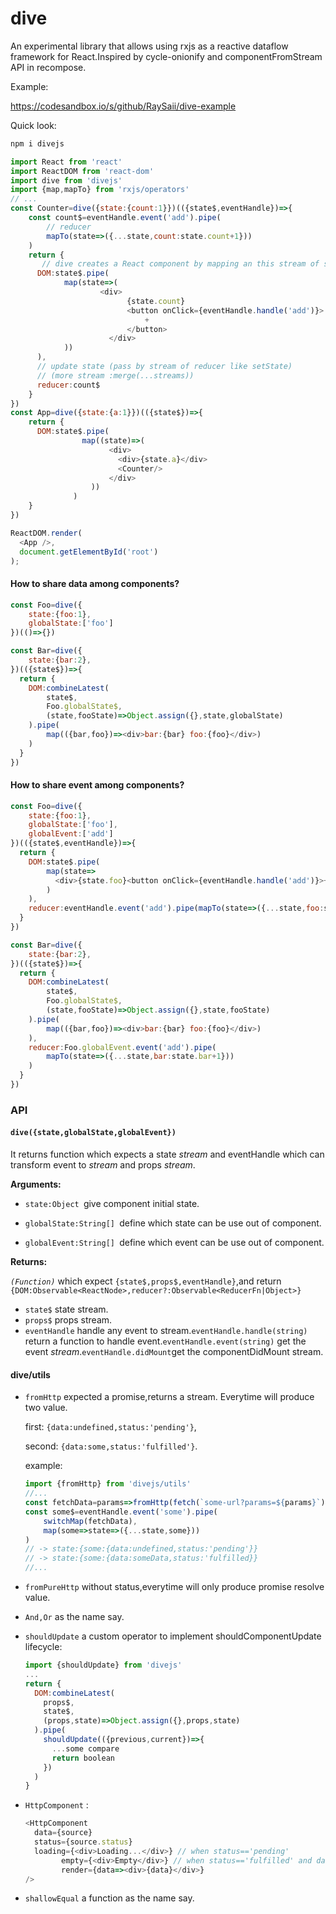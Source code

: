 # dive 

An experimental library that allows using rxjs as a reactive dataflow framework for React.Inspired by cycle-onionify and componentFromStream API in recompose.

Example:

<https://codesandbox.io/s/github/RaySaii/dive-example>

Quick look:

```javascript
npm i divejs
```



```javascript
import React from 'react'
import ReactDOM from 'react-dom'
import dive from 'divejs'
import {map,mapTo} from 'rxjs/operators'
// ...
const Counter=dive({state:{count:1}})(({state$,eventHandle})=>{
    const count$=eventHandle.event('add').pipe(
        // reducer
    	mapTo(state=>({...state,count:state.count+1}))
    )
    return {
       // dive creates a React component by mapping an this stream of state$ to a stream of React nodes (vdom).
      DOM:state$.pipe(
            map(state=>(
              	    <div>
                          {state.count}
                          <button onClick={eventHandle.handle('add')}>
                              +
                          </button>
                      </div>
            ))
      ),
      // update state (pass by stream of reducer like setState)
      // (more stream :merge(...streams))
      reducer:count$
    }
})
const App=dive({state:{a:1}})(({state$})=>{
    return {
      DOM:state$.pipe(
              	map((state)=>(
                      <div>
                      	<div>{state.a}</div>
                      	<Counter/>
                      </div>
                  ))
              )
    }
})

ReactDOM.render(
  <App />,
  document.getElementById('root')
);
```

#### How to share data among components?

```js
const Foo=dive({
    state:{foo:1},
    globalState:['foo']
})(()=>{})

const Bar=dive({
    state:{bar:2},
})(({state$})=>{
  return {
    DOM:combineLatest(
        state$,
        Foo.globalState$,
        (state,fooState)=>Object.assign({},state,globalState)
    ).pipe(
        map(({bar,foo})=><div>bar:{bar} foo:{foo}</div>)
    )
  }
})

``` 

#### How to share event among components?
```js
const Foo=dive({
    state:{foo:1},
    globalState:['foo'],
    globalEvent:['add']
})(({state$,eventHandle})=>{
  return {
    DOM:state$.pipe(
        map(state=>
          <div>{state.foo}<button onClick={eventHandle.handle('add')}>+</button></div>
        )
    ),
    reducer:eventHandle.event('add').pipe(mapTo(state=>({...state,foo:state.foo+1})))
  }
})

const Bar=dive({
    state:{bar:2},
})(({state$})=>{
  return {
    DOM:combineLatest(
        state$,
        Foo.globalState$,
        (state,fooState)=>Object.assign({},state,fooState)
    ).pipe(
        map(({bar,foo})=><div>bar:{bar} foo:{foo}</div>)
    ),
    reducer:Foo.globalEvent.event('add').pipe(
        mapTo(state=>({...state,bar:state.bar+1}))
    )
  }
})

``` 

### API

#### `dive({state,globalState,globalEvent})`

It returns function which expects a state *stream* and eventHandle which can transform event to *stream* and  props *stream*. 

**Arguments:**

- `state:Object `give component initial state.

- `globalState:String[] `define which state can be use out of component.

- `globalEvent:String[] `define which event can be use out of component.


**Returns:**


*`(Function)`* which expect `{state$,props$,eventHandle}`,and return `{DOM:Observable<ReactNode>,reducer?:Observable<ReducerFn|Object>}`

- `state$` state stream.
- `props$` props stream.
- `eventHandle` handle any event to stream.`eventHandle.handle(string)` return a function to handle event.`eventHandle.event(string)` get the event *stream*.`eventHandle.didMount`get the componentDidMount stream.

#### dive/utils

- `fromHttp` expected a promise,returns a stream. Everytime will produce two value.

  first:  `{data:undefined,status:'pending'}`,

  second:  `{data:some,status:'fulfilled'}`.

  example:

  ```javascript
  import {fromHttp} from 'divejs/utils'
  //...
  const fetchData=params=>fromHttp(fetch(`some-url?params=${params}`).then(res=>res.json()))
  const some$=eventHandle.event('some').pipe(
      switchMap(fetchData),
      map(some=>state=>({...state,some}))
  )
  // -> state:{some:{data:undefined,status:'pending'}}
  // -> state:{some:{data:someData,status:'fulfilled}}
  //...
  ```

- `fromPureHttp` without status,everytime will only produce promise resolve value.

- `And,Or` as the name say.

- `shouldUpdate` a custom operator to implement shouldComponentUpdate lifecycle:
  ```js
  import {shouldUpdate} from 'divejs'
  ...
  return {
    DOM:combineLatest(
      props$,
      state$,
      (props,state)=>Object.assign({},props,state)
    ).pipe(
      shouldUpdate(({previous,current})=>{
        ...some compare
        return boolean
      })  
    )
  }
  
  ```

- `HttpComponent` :

  ```js
  <HttpComponent
  	data={source}
  	status={source.status}
  	loading={<div>Loading...</div>} // when status=='pending'
          empty={<div>Empty</div>} // when status=='fulfilled' and data is empty
          render={data=><div>{data}</div>}
  />
  ```

- `shallowEqual` a function as the name say.

